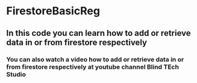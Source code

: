 # FirestoreBasicReg
## In this code you can learn how to add or retrieve data in or from firestore respectively
### You can also watch a video how to add or retrieve data in or from firestore respectively at youtube channel Blind TEch Studio
